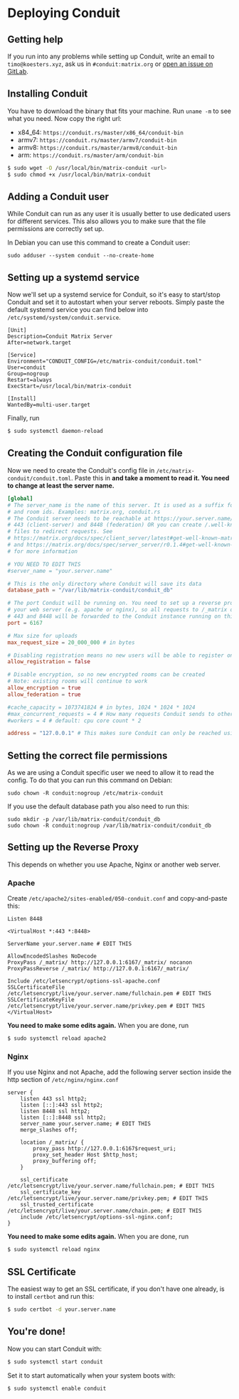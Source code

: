 # Deploying Conduit

## Getting help

If you run into any problems while setting up Conduit, write an email to `timo@koesters.xyz`, ask us in `#conduit:matrix.org` or [open an issue on GitLab](https://gitlab.com/famedly/conduit/-/issues/new).

## Installing Conduit

You have to download the binary that fits your machine. Run `uname -m` to see
what you need. Now copy the right url:
- x84_64: `https://conduit.rs/master/x86_64/conduit-bin`
- armv7: `https://conduit.rs/master/armv7/conduit-bin`
- armv8: `https://conduit.rs/master/armv8/conduit-bin`
- arm: `https://conduit.rs/master/arm/conduit-bin`

```bash
$ sudo wget -O /usr/local/bin/matrix-conduit <url>
$ sudo chmod +x /usr/local/bin/matrix-conduit
```

## Adding a Conduit user

While Conduit can run as any user it is usually better to use dedicated users for different services.
This also allows you to make sure that the file permissions are correctly set up.

In Debian you can use this command to create a Conduit user:

```
sudo adduser --system conduit --no-create-home
```

## Setting up a systemd service

Now we'll set up a systemd service for Conduit, so it's easy to start/stop
Conduit and set it to autostart when your server reboots. Simply paste the
default systemd service you can find below into
`/etc/systemd/system/conduit.service`.

```systemd
[Unit]
Description=Conduit Matrix Server
After=network.target

[Service]
Environment="CONDUIT_CONFIG=/etc/matrix-conduit/conduit.toml"
User=conduit
Group=nogroup
Restart=always
ExecStart=/usr/local/bin/matrix-conduit

[Install]
WantedBy=multi-user.target
```

Finally, run

```bash
$ sudo systemctl daemon-reload
```


## Creating the Conduit configuration file

Now we need to create the Conduit's config file in `/etc/matrix-conduit/conduit.toml`. Paste this in **and take a moment to read it. You need to change at least the server name.**

```toml
[global]
# The server_name is the name of this server. It is used as a suffix for user
# and room ids. Examples: matrix.org, conduit.rs
# The Conduit server needs to be reachable at https://your.server.name/ on port
# 443 (client-server) and 8448 (federation) OR you can create /.well-known
# files to redirect requests. See
# https://matrix.org/docs/spec/client_server/latest#get-well-known-matrix-client
# and https://matrix.org/docs/spec/server_server/r0.1.4#get-well-known-matrix-server
# for more information

# YOU NEED TO EDIT THIS
#server_name = "your.server.name"

# This is the only directory where Conduit will save its data
database_path = "/var/lib/matrix-conduit/conduit_db"

# The port Conduit will be running on. You need to set up a reverse proxy in
# your web server (e.g. apache or nginx), so all requests to /_matrix on port
# 443 and 8448 will be forwarded to the Conduit instance running on this port
port = 6167

# Max size for uploads
max_request_size = 20_000_000 # in bytes

# Disabling registration means no new users will be able to register on this server
allow_registration = false

# Disable encryption, so no new encrypted rooms can be created
# Note: existing rooms will continue to work
allow_encryption = true
allow_federation = true

#cache_capacity = 1073741824 # in bytes, 1024 * 1024 * 1024
#max_concurrent_requests = 4 # How many requests Conduit sends to other servers at the same time
#workers = 4 # default: cpu core count * 2

address = "127.0.0.1" # This makes sure Conduit can only be reached using the reverse proxy
```

## Setting the correct file permissions

As we are using a Conduit specific user we need to allow it to read the config.
To do that you can run this command on Debian:

```
sudo chown -R conduit:nogroup /etc/matrix-conduit
```

If you use the default database path you also need to run this:

```
sudo mkdir -p /var/lib/matrix-conduit/conduit_db
sudo chown -R conduit:nogroup /var/lib/matrix-conduit/conduit_db
```


## Setting up the Reverse Proxy

This depends on whether you use Apache, Nginx or another web server.

### Apache

Create `/etc/apache2/sites-enabled/050-conduit.conf` and copy-and-paste this:

```
Listen 8448

<VirtualHost *:443 *:8448>

ServerName your.server.name # EDIT THIS

AllowEncodedSlashes NoDecode
ProxyPass /_matrix/ http://127.0.0.1:6167/_matrix/ nocanon
ProxyPassReverse /_matrix/ http://127.0.0.1:6167/_matrix/

Include /etc/letsencrypt/options-ssl-apache.conf
SSLCertificateFile /etc/letsencrypt/live/your.server.name/fullchain.pem # EDIT THIS
SSLCertificateKeyFile /etc/letsencrypt/live/your.server.name/privkey.pem # EDIT THIS
</VirtualHost>
```

**You need to make some edits again.** When you are done, run

```bash
$ sudo systemctl reload apache2
```


### Nginx

If you use Nginx and not Apache, add the following server section inside the
http section of `/etc/nginx/nginx.conf`

```
server {
    listen 443 ssl http2;
    listen [::]:443 ssl http2;
    listen 8448 ssl http2;
    listen [::]:8448 ssl http2;
    server_name your.server.name; # EDIT THIS
    merge_slashes off;

    location /_matrix/ {
        proxy_pass http://127.0.0.1:6167$request_uri;
        proxy_set_header Host $http_host;
        proxy_buffering off;
    }

    ssl_certificate /etc/letsencrypt/live/your.server.name/fullchain.pem; # EDIT THIS
    ssl_certificate_key /etc/letsencrypt/live/your.server.name/privkey.pem; # EDIT THIS
    ssl_trusted_certificate /etc/letsencrypt/live/your.server.name/chain.pem; # EDIT THIS
    include /etc/letsencrypt/options-ssl-nginx.conf;
}
```
**You need to make some edits again.** When you are done, run

```bash
$ sudo systemctl reload nginx
```


## SSL Certificate

The easiest way to get an SSL certificate, if you don't have one already, is to install `certbot` and run this:

```bash
$ sudo certbot -d your.server.name
```


## You're done!

Now you can start Conduit with:

```bash
$ sudo systemctl start conduit
```

Set it to start automatically when your system boots with:

```bash
$ sudo systemctl enable conduit
```
